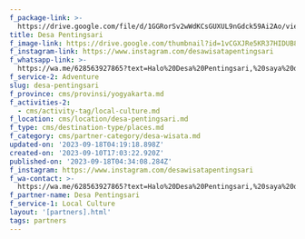 ```yaml
---
f_package-link: >-
  https://drive.google.com/file/d/1GGRorSv2wWdKCsGUXUL9nGdck59Ai2Ao/view?usp=drive_link
title: Desa Pentingsari
f_image-link: https://drive.google.com/thumbnail?id=1vCGXJRe5KR37HIDUB8H5iSR8dM7gjK_k
f_instagram-link: https://www.instagram.com/desawisatapentingsari
f_whatsapp-link: >-
  https://wa.me/628563927865?text=Halo%20Desa%20Pentingsari,%20saya%20dapat%20info%20dari%20@loocale.id%20dan%20punya%20pertanyaan
f_service-2: Adventure
slug: desa-pentingsari
f_province: cms/provinsi/yogyakarta.md
f_activities-2:
  - cms/activity-tag/local-culture.md
f_location: cms/location/desa-pentingsari.md
f_type: cms/destination-type/places.md
f_category: cms/partner-category/desa-wisata.md
updated-on: '2023-09-18T04:19:18.898Z'
created-on: '2023-09-10T17:03:22.920Z'
published-on: '2023-09-18T04:34:08.284Z'
f_instagram: https://www.instagram.com/desawisatapentingsari
f_wa-contact: >-
  https://wa.me/628563927865?text=Halo%20Desa%20Pentingsari,%20saya%20dapat%20info%20dari%20@loocale.id%20dan%20punya%20pertanyaan
f_partner-name: Desa Pentingsari
f_service-1: Local Culture
layout: '[partners].html'
tags: partners
---
```



